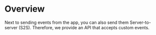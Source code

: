 # Overview

Next to sending events from the app, you can also send them Server-to-server (S2S). Therefore, we provide an API that accepts custom events.

###
